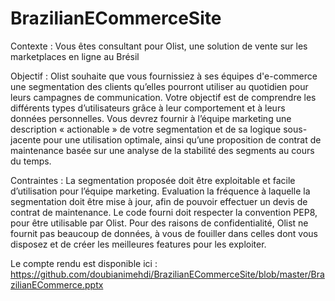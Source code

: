 # BrazilianECommerceSite

Contexte : Vous êtes consultant pour Olist, une solution de vente sur les marketplaces en ligne au Brésil

Objectif : Olist souhaite que vous fournissiez à ses équipes d'e-commerce une segmentation des clients qu’elles pourront utiliser au quotidien pour leurs campagnes de communication. Votre objectif est de comprendre les différents types d’utilisateurs grâce à leur comportement et à leurs données personnelles. Vous devrez fournir à l’équipe marketing une description « actionable » de votre segmentation et de sa logique sous-jacente pour une utilisation optimale, ainsi qu’une proposition de contrat de maintenance basée sur une analyse de la stabilité des segments au cours du temps.

Contraintes : La segmentation proposée doit être exploitable et facile d’utilisation pour l’équipe marketing.
Evaluation la fréquence à laquelle la segmentation doit être mise à jour, afin de pouvoir effectuer un devis de contrat de maintenance.
Le code fourni doit respecter la convention PEP8, pour être utilisable par Olist.
Pour des raisons de confidentialité, Olist ne fournit pas beaucoup de données, à vous de fouiller dans celles dont vous disposez et de créer les meilleures features pour les exploiter.

Le compte rendu est disponible ici : https://github.com/doubianimehdi/BrazilianECommerceSite/blob/master/BrazilianECommerce.pptx
